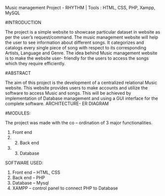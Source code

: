 Music management Project - RHYTHM | Tools : HTML, CSS, PHP, Xampp, MySQL

#INTRODUCTION

The project is a simple website to showcase particular dataset in website as per the user’s request/command. The music management website will help the user to see information about different songs. It categorizes and catalogs every single piece of song with respect to its corresponding Artists, Language and Genre.
The idea behind Music management website is to make the website user- friendly for the users to access the songs which they require efficiently.

#ABSTRACT

The aim of this project is the development of a centralized relational Music website.
This website provides users to make accounts and utilize the software to access Music and songs. This will be achieved by implementation of Database management and using a GUI interface for the complete software.
ARCHITECTURE- ER DIAGRAM

#MODULES:

The project was made with the co – ordination of 3 major functionalities.
1) Front end 
2) 2) Back end 
3) 3) Database

SOFTWARE USED:
1) Front end – HTML, CSS
2) Back end – PHP
3) Database – Mysql
4) XAMPP – control panel to connect PHP to Database

